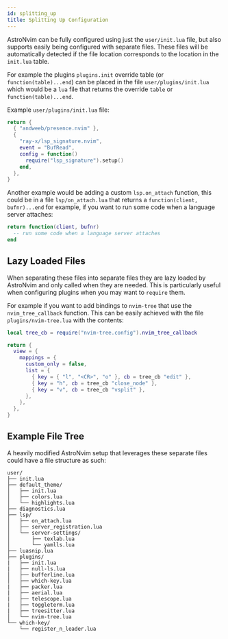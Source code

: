 ```yaml
---
id: splitting_up
title: Splitting Up Configuration
---
```


AstroNvim can be fully configured using just the `user/init.lua` file, but also
supports easily being configured with separate files. These files will be
automatically detected if the file location corresponds to the location in the
`init.lua` table.

For example the plugins `plugins.init` override table (or
`function(table)...end`) can be placed in the file `user/plugins/init.lua`
which would be a `lua` file that returns the override `table` or
`function(table)...end`.

Example `user/plugins/init.lua` file:

```lua
return {
  { "andweeb/presence.nvim" },
  {
    "ray-x/lsp_signature.nvim",
    event = "BufRead",
    config = function()
      require("lsp_signature").setup()
    end,
  },
}
```

Another example would be adding a custom `lsp.on_attach` function, this could
be in a file `lsp/on_attach.lua` that returns a `function(client, bufnr)...end`
for example, if you want to run some code when a language server attaches:

```lua
return function(client, bufnr)
  -- run some code when a language server attaches
end
```

## Lazy Loaded Files

When separating these files into separate files they are lazy loaded by AstroNvim and only called when they are needed. This is particularly useful when configuring plugins when you may want to `require` them.

For example if you want to add bindings to `nvim-tree` that use the `nvim_tree_callback` function. This can be easily achieved with the file `plugins/nvim-tree.lua` with the contents:

```lua
local tree_cb = require("nvim-tree.config").nvim_tree_callback

return {
  view = {
    mappings = {
      custom_only = false,
      list = {
        { key = { "l", "<CR>", "o" }, cb = tree_cb "edit" },
        { key = "h", cb = tree_cb "close_node" },
        { key = "v", cb = tree_cb "vsplit" },
      },
    },
  },
}
```

## Example File Tree

A heavily modified AstroNvim setup that leverages these separate files could have a file structure as such:

```
user/
├── init.lua
├── default_theme/
│   ├── init.lua
│   ├── colors.lua
│   └── highlights.lua
├── diagnostics.lua
├── lsp/
│   ├── on_attach.lua
│   ├── server_registration.lua
│   └── server-settings/
│       ├── texlab.lua
│       └── yamlls.lua
├── luasnip.lua
├── plugins/
|   ├── init.lua
|   ├── null-ls.lua
│   ├── bufferline.lua
│   ├── which-key.lua
|   ├── packer.lua
|   ├── aerial.lua
|   ├── telescope.lua
|   ├── toggleterm.lua
|   ├── treesitter.lua
│   └── nvim-tree.lua
└── which-key/
    └── register_n_leader.lua
```
